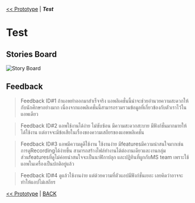 [<< Prototype](Prototype.md) | ***Test*** 

#  Test 

## Stories Board

![Story Board](assets/test.gif)

## Feedback

> Feedback ID#1 ถ้าแอพทำออกมาสำเร็จจริง แอพลิเคชั่นนี้น่าจะช่วยอำนวยความสะดวกให้กับนักศึกษาอย่างมาก เนื่องจากแอพลิเคชั่นนี้สามารถรวมรวมข้อมูลที่เกี่ยวข้องกับตัวเราไว้ในแอพเดียว

> Feedback ID#2 แอพใช้งานได้ง่าย ไม่ซับซ้อน มีความสะดวกสะบาย มีฟังก์ชั่นมากมายให้ได้ใช้งาน  เเต่อาจจะมีข้อเสียในเรื่องของความเสถียรของแอพพลิเคชั่น

> Feedback ID#3 แอพมีความดูดีใช้งาน ใช้งานง่าย มีfeaturesมีความน่าสนใจมากเช่น การดูRecordingได้ง่ายขึ้น สามารถสร้างไฟล์ทำงานได้ต่องานเดียวและงานกลุ่ม
                ส่วนfeaturesที่ดูไม่ค่อยน่าสนใจจะเป็นนาฬิกาปลุก และปฏิทินที่ผูกกับMS team เพราะใช้แอพในเครื่องเป็นปกติอยู่แล้ว

> Feedback ID#4 
ดูแล้วใช้งานง่าย แต่ด้วยความที่ตัวแอปมีฟังก์ชั่นเยอะ เลยคิดว่าอาจจะทำให้แอปไม่เสถียร



[<< Prototype](Prototype.md) | [BACK](README.md)
